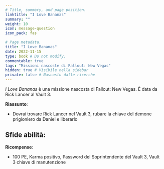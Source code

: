 ```yaml
---
# Title, summary, and page position.
linktitle: "I Love Bananas" 
summary: ""
weight: 10
icon: message-question
icon_pack: fas

# Page metadata.
title: "I Love Bananas"
date: 2022-11-15
type: book # Do not modify.
commentable: true
tags: "Missioni nascoste di Fallout: New Vegas"
hidden: true # Visibile nella sidebar
private: false # Nascosto dalle ricerche
---
```


<div class="fnv">


*I Love Bananas* è una missione nascosta di Fallout: New Vegas. È data da Rick Lancer al Vault 3.


**Riassunto**:
- Dovrai trovare Rick Lancer nel Vault 3, rubare la chiave del demone prigioniero da Daniel e liberarlo


**Sfide abilità**:
- 


**Ricompense**:
- 100 PE, Karma positivo, Password del Soprintendente del Vault 3, Vault 3 chiave di manutenzione


</div>



